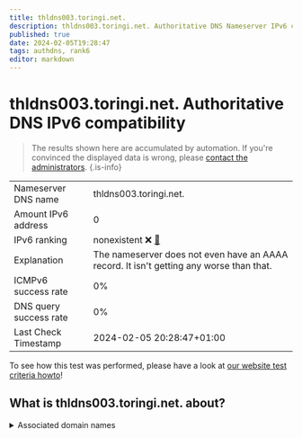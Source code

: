 ```yaml
---
title: thldns003.toringi.net.
description: thldns003.toringi.net. Authoritative DNS Nameserver IPv6 compatibility
published: true
date: 2024-02-05T19:28:47
tags: authdns, rank6
editor: markdown
---
```


# thldns003.toringi.net. Authoritative DNS IPv6 compatibility

> The results shown here are accumulated by automation. If you're convinced the displayed data is wrong, please [contact the administrators](/howto/chat). 
{.is-info}




|   |   |
| - | - |
| Nameserver DNS name | thldns003.toringi.net.
| Amount IPv6 address | 0
| IPv6 ranking | nonexistent :x: [🔗](/howto/ranking) |
| Explanation | The nameserver does not even have an AAAA record. It isn't getting any worse than that. |
| ICMPv6 success rate | 0%|
| DNS query success rate | 0% |
| Last Check Timestamp | 2024-02-05 20:28:47+01:00 |

To see how this test was performed, please have a look at [our website test criteria howto](/howto/testcriteria/authdns)!


## What is thldns003.toringi.net. about?






<details>
<summary>Associated domain names</summary>

www.thueringen.de

</details>
